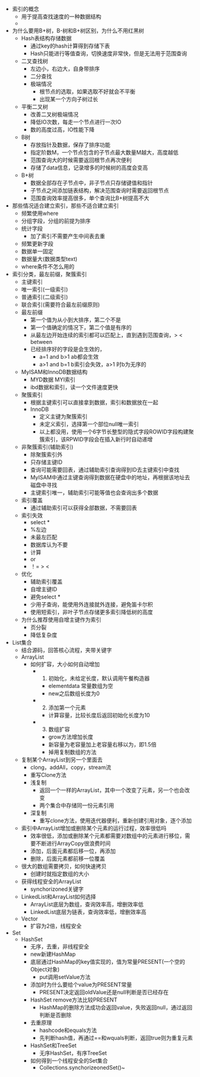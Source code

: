 - 索引的概念
	- 用于提高查找速度的一种数据结构
	-
- 为什么要用B+树，B-树和B+树区别，为什么不用红黑树
	- Hash表结构存储数据
		- 通过key的hash计算得到存储下表
		- Hash只能进行等值查询，切换速度非常快，但是无法用于范围查询
	- 二叉查找树
		- 左边小，右边大，自身带排序
		- 二分查找
		- 极端情况
			- 根节点的选取，如果选取不好就会不平衡
			- 出现某一个方向子树过长
	- 平衡二叉树
		- 改善二叉树极端情况
		- 降低IO次数，每走一个节点进行一次IO
		- 数的高度过高，IO性能下降
	- B树
		- 存放指针及数据，保存了排序功能
		- 指定阶数M，一个节点包含的子节点最大数量M越大，高度越低
		- 范围查询大的时候需要返回根节点再次便利
		- 存储了data信息，记录增多的时候树的高度会变高
	- B+树
		- 数据全部存在子节点中，非子节点只存储键值和指针
		- 子节点之间添加链表结构，解决范围查询时需要返回根节点
		- 范围查询效率提高很多，单个查询比B+树提高不大
- 那些情况适合建立索引，那些不适合建立索引
	- 频繁使用where
	- 分组字段，分组的前提为排序
	- 统计字段
		- 加了索引不需要产生中间表去重
	- 频繁更新字段
	- 数据单一固定
	- 数据量大(数据类型text)
	- where条件不怎么用的
- 索引分类，最左前缀，聚簇索引
	- 主键索引
	- 唯一索引(一级索引)
	- 普通索引(二级索引)
	- 联合索引(需要符合最左前缀原则)
	- 最左前缀
		- 第一个值为从小到大排序，第二个不是
		- 第一个值确定的情况下，第二个值是有序的
		- 从最左边开始连续的索引都可以匹配上，直到遇到范围查询，> < between
		- 已经排序好的字段是会生效的，
			- a=1 and b>1 ab都会生效
			- a>1 and b=1 b索引会失效，a>1 时b为无序的
	- MyISAM和InnoDB数据结构
		- MYD数据 MYI索引
		- ibd数据和索引，读一个文件速度更快
	- 聚簇索引
		- 根据主键索引可以直接拿到数据，索引和数据放在一起
		- InnoDB
			- 定义主键为聚簇索引
			- 未定义索引，选择第一个部位null唯一索引
			- 以上都没用，使用一个6字节长整型的隐式字段ROWID字段构建聚簇索引，该RPWID字段会在插入新行时自动递增
	- 非聚簇索引(辅助索引)
		- 除聚簇索引外
		- 只存储主键ID
		- 查询可能需要回表，通过辅助索引查询得到ID去主键索引中查找
		- MyISAM中通过主键查询得到数据在硬盘中的地址，再根据该地址去磁盘中寻找
		- 主键索引唯一，辅助索引可能等值也会查询出多个数据
	- 索引覆盖
		- 通过辅助索引可以获得全部数据，不需要回表
	- 索引失效
		- select *
		- %左边
		- 未最左匹配
		- 数据库认为不要
		- 计算
		- or
		- ！=  > <
	- 优化
		- 辅助索引覆盖
		- 自增主键ID
		- 避免select *
		- 少用子查询，能使用外连接就外连接，避免笛卡尔积
		- 使用短索引，非叶子节点存储更多索引降低树的高度
	- 为什么推荐使用自增主键作为索引
		- 页分裂
		- 降低复杂度
- List集合
	- 结合源码，回答核心流程，夹带关键字
	- ArrayList
		- 如何扩容，大小如何自动增加
			- 1. 初始化，未给定长度，默认调用午餐构造器
				- elementdata 常量数组为空
				- new之后数组长度为0
			- 2. 添加第一个元素
				- 计算容量，比较长度后返回初始化长度为10
			- 3. 数组扩容
				- grow方法增加长度
				- 新容量为老容量加上老容量右移以为，即1.5倍
				- 掉用复制数组的方法
	- 复制某个ArrayList到另一个里面去
		- clong，addAll，copy，stream流
		- 重写Clone方法
		- 浅复制
			- 返回一个一样的ArrayList，其中一个改变了元素，另一个也会改变
			- 两个集合中存储同一份元素引用
		- 深复制
			- 重写clone方法，使用迭代器便利，重新创建引用对象，逐个添加
	- 索引中ArrayList增加或删除某个元素的运行过程，效率很低吗
		- 效率很低，添加或删除某个元素都需要对数组中的元素进行移位，需要不断进行ArrayCopy很浪费时间
		- 添加，后面元素都后移一位，再添加
		- 删除，后面元素都前移一位覆盖
	- 很大的数组需要拷贝，如何快速拷贝
		- 创建时就指定数组的大小
	- 获得线程安全的ArrayList
		- synchorizoned关键字
	- LinkedList和ArrayList如何选择
		- ArrayList底层为数组，查询效率高，增删效率低
		- LinkedList底层为链表，查询效率低，增删效率高
	- Vector
		- 扩容为2倍，线程安全
- Set
	- HashSet
		- 无序，去重，非线程安全
		- new新建HashMap
		- 底层通过HashMap的key值实现的，值为常量PRESENT(一个空的Object对象)
			- put调用setValue方法
		- 添加时为什么要给个value为PRESENT常量
			- PRESENT决定返回oldValue还是null判断是否已经存在
		- HashSet remove方法比较PRESENT
			- HashMap的删除方法成功会返回value，失败返回null，通过返回判断是否删除
		- 去重原理
			- hashcode和equals方法
			- 先判断hash值，再通过==和wquals判断，返回true则为重复元素
		- HashSet和TreeSet
			- 无序HashSet，有序TreeSet
		- 如何得到一个线程安全的Set集合
			- Collections.synchorizeonedSet()~